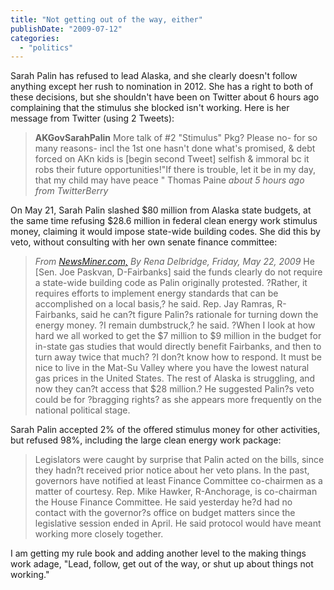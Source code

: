 ```yaml
---
title: "Not getting out of the way, either"
publishDate: "2009-07-12"
categories: 
  - "politics"
---
```


Sarah Palin has refused to lead Alaska, and she clearly doesn't follow anything except her rush to nomination in 2012. She has a right to both of these decisions, but she shouldn't have been on Twitter about 6 hours ago complaining that the stimulus she blocked isn't working. Here is her message from Twitter (using 2 Tweets):

> **AKGovSarahPalin** More talk of #2 "Stimulus" Pkg? Please no- for so many reasons- incl the 1st one hasn't done what's promised, & debt forced on AKn kids is \[begin second Tweet\] selfish & immoral bc it robs their future opportunities!"If there is trouble, let it be in my day, that my child may have peace " Thomas Paine _about 5 hours ago from TwitterBerry_

On May 21, Sarah Palin slashed $80 million from Alaska state budgets, at the same time refusing $28.6 million in federal clean energy work stimulus money, claiming it would impose state-wide building codes. She did this by veto, without consulting with her own senate finance committee:

> _From [NewsMiner.com,](http://www.newsminer.com/news/2009/may/22/alaska-lawmakers-react-governors-budget-cuts/) By Rena Delbridge, Friday, May 22, 2009_ He \[Sen. Joe Paskvan, D-Fairbanks\] said the funds clearly do not require a state-wide building code as Palin originally protested. ?Rather, it requires efforts to implement energy standards that can be accomplished on a local basis,? he said. Rep. Jay Ramras, R-Fairbanks, said he can?t figure Palin?s rationale for turning down the energy money. ?I remain dumbstruck,? he said. ?When I look at how hard we all worked to get the $7 million to $9 million in the budget for in-state gas studies that would directly benefit Fairbanks, and then to turn away twice that much? ?I don?t know how to respond. It must be nice to live in the Mat-Su Valley where you have the lowest natural gas prices in the United States. The rest of Alaska is struggling, and now they can?t access that $28 million.? He suggested Palin?s veto could be for ?bragging rights? as she appears more frequently on the national political stage.

Sarah Palin accepted 2% of the offered stimulus money for other activities, but refused 98%, including the large clean energy work package:

> Legislators were caught by surprise that Palin acted on the bills, since they hadn?t received prior notice about her veto plans. In the past, governors have notified at least Finance Committee co-chairmen as a matter of courtesy. Rep. Mike Hawker, R-Anchorage, is co-chairman the House Finance Committee. He said yesterday he?d had no contact with the governor?s office on budget matters since the legislative session ended in April. He said protocol would have meant working more closely together.

I am getting my rule book and adding another level to the making things work adage, "Lead, follow, get out of the way, or shut up about things not working."
